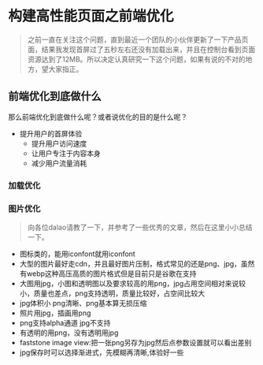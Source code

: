 # 构建高性能页面之前端优化
> 之前一直在关注这个问题，直到最近一个团队的小伙伴更新了一下产品页面，结果我发现首屏过了五秒左右还没有加载出来，并且在控制台看到页面资源达到了12MB。所以决定认真研究一下这个问题，如果有说的不对的地方，望大家指正。
## 前端优化到底做什么
那么前端优化到底做什么呢？或者说优化的目的是什么呢？
- 提升用户的首屏体验
  - 提升用户访问速度
  - 让用户专注于内容本身
  - 减少用户流量消耗

### 加载优化

### 图片优化
> 向各位dalao请教了一下，并参考了一些优秀的文章，然后在这里小小总结一下。

- 图标类的，能用iconfont就用iconfont
- 大型的图片最好走cdn，并且最好图片压制，格式常见的还是png、jpg，虽然有webp这种高压高质的图片格式但是目前只是谷歌在支持
- 大图用jpg，小图和透明图以及要求较高的用png，jpg占用空间相对来说较小，质量也差点，png支持透明，质量比较好，占空间比较大
- jpg体积小 png清晰、png基本算无损压缩
- 照片用jpg，插画用png
- png支持alpha通道 jpg不支持
- 有透明的用png，没有透明用jpg
- faststone image view:把一张png另存为jpg然后点参数设置就可以看出差别
- jpg保存时可以选择渐进式，先模糊再清晰,体验好一些
